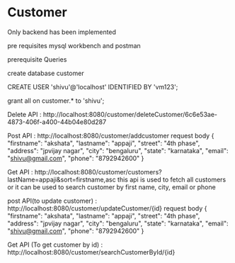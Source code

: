 # Customer
Only backend has been implemented

pre requisites 
mysql workbench and postman

prerequisite Queries

create database customer

CREATE USER 'shivu'@'localhost' IDENTIFIED BY 'vm123'; 

grant all on customer.* to 'shivu';

Delete API : http://localhost:8080/customer/deleteCustomer/6c6e53ae-4873-406f-a400-44b04e80d287

Post API : http://localhost:8080/customer/addcustomer
request body 
{
    "firstname": "akshata",
    "lastname": "appaji",
    "street": "4th phase",
    "address": "jpvijay nagar",
    "city": "bengaluru",
    "state": "karnataka",
    "email": "shivu@gmail.com",
    "phone": "8792942600"
}

Get API : http://localhost:8080/customer/customers?lastName=appaji&sort=firstname,asc
this api is used to fetch all customers or it can be used to search customer by first name, city, email or phone

post API(to update customer) : http://localhost:8080/customer/updateCustomer/{id}
request body 
{
    "firstname": "akshata",
    "lastname": "appaji",
    "street": "4th phase",
    "address": "jpvijay nagar",
    "city": "bengaluru",
    "state": "karnataka",
    "email": "shivu@gmail.com",
    "phone": "8792942600"
}

Get API (To get customer by id) : http://localhost:8080/customer/searchCustomerById/{id}


